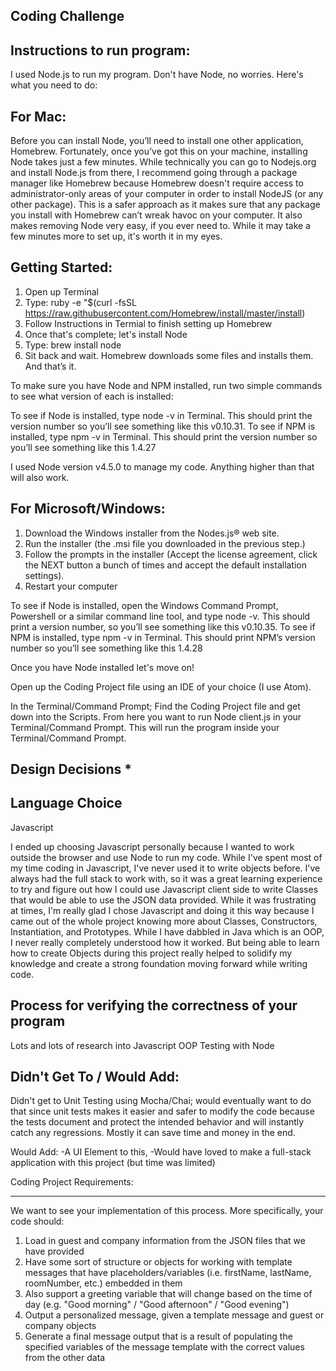 Coding Challenge
-----------------------------------------------------------------


Instructions to run program:
--------------------------------------------------------------------------------

I used Node.js to run my program. Don't have Node, no worries. Here's what you need to do:


For Mac:
--------------------------------------------------------------------------------------------
Before you can install Node, you’ll need to install one other application, Homebrew. Fortunately, once you’ve got this on your machine, installing Node takes just a few minutes. While technically you can go to Nodejs.org and install Node.js from there, I recommend going through a package manager like Homebrew because Homebrew doesn't require access to administrator-only areas of your computer in order to install NodeJS (or any other package). This is a safer approach as it makes sure that any package you install with Homebrew can’t wreak havoc on your computer. It also makes removing Node very easy, if you ever need to. While it may take a few minutes more to set up, it's worth it in my eyes.

Getting Started:
-------------------------

1) Open up Terminal
2) Type: ruby -e "$(curl -fsSL https://raw.githubusercontent.com/Homebrew/install/master/install)
3) Follow Instructions in Termial to finish setting up Homebrew
4) Once that's complete; let's install Node
5) Type: brew install node
6) Sit back and wait. Homebrew downloads some files and installs them. And that’s it.

To make sure you have Node and NPM installed, run two simple commands to see what version of each is installed:

To see if Node is installed, type node -v in Terminal. This should print the version number so you’ll see something like this v0.10.31.
To see if NPM is installed, type npm -v in Terminal. This should print the version number so you’ll see something like this 1.4.27

I used Node version v4.5.0 to manage my code. Anything higher than that will also work.



For Microsoft/Windows:
----------------------------------------------------------------------------------

1) Download the Windows installer from the Nodes.js® web site.
2) Run the installer (the .msi file you downloaded in the previous step.)
3) Follow the prompts in the installer (Accept the license agreement, click the NEXT button a bunch of times and accept the default installation settings).
4) Restart your computer

To see if Node is installed, open the Windows Command Prompt, Powershell or a similar command line tool, and type node -v. This should print a version number, so you’ll see something like this v0.10.35.
To see if NPM is installed, type npm -v in Terminal. This should print NPM’s version number so you’ll see something like this 1.4.28



Once you have Node installed let's move on!


Open up the Coding Project file using an IDE of your choice (I use Atom).  

In the Terminal/Command Prompt; Find the Coding Project file and get down into the Scripts. From here you want to run Node client.js in your Terminal/Command Prompt. This will run the program inside your Terminal/Command Prompt.




 Design Decisions *
 --------------------------------------------------------------






 Language Choice
 -----------------------------------------------------------------
 Javascript

 I ended up choosing Javascript personally because I wanted to work outside the browser and use Node to run my code. While I've spent most of my time coding in Javascript, I've never used it to write objects before. I've always had the full stack to work with, so it was a great learning experience to try and figure out how I could use Javascript client side to write Classes that would be able to use the JSON data provided. While it was frustrating at times, I'm really glad I chose Javascript and doing it this way because I came out of the whole project knowing more about Classes, Constructors, Instantiation, and Prototypes. While I have dabbled in Java which is an OOP, I never really completely understood how it worked. But being able to learn how to create Objects during this project really helped to solidify my knowledge and create a strong foundation moving forward while writing code.


Process for verifying the correctness of your program
 ------------------------------------------------------------------
Lots and lots of research into Javascript OOP
Testing with Node



Didn't Get To / Would Add:
---------------------------------------------------------------------
Didn't get to Unit Testing using Mocha/Chai; would eventually want to do that since unit tests makes it easier and safer to modify the code because the tests document and protect the intended behavior and will instantly catch any regressions. Mostly it can save time and money in the end.

Would Add:
-A UI Element to this,
-Would have loved to make a full-stack application with this project (but time was limited)




Coding Project Requirements:

---------------------------------------------------------------------

We want to see your implementation of this process. More specifically, your code should:

1. Load in guest and company information from the JSON files that we have provided
2. Have some sort of structure or objects for working with template messages that have placeholders/variables (i.e. firstName, lastName,
roomNumber, etc.) embedded in them
3. Also support a greeting variable that will change based on the time of day (e.g. "Good morning" / "Good afternoon" / "Good evening")
4. Output a personalized message, given a template message and guest or company objects
5. Generate a final message output that is a result of populating the specified variables of the message template with the correct values
from the other data
